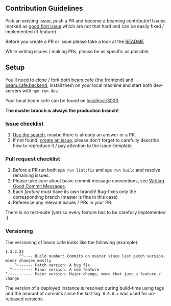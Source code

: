 ## Contribution Guidelines

Pick an existing issue, push a PR and become a beaming contributor!
Issues marked as [good first issue](https://github.com/dot-cafe/beam.cafe/issues?q=is%3Aopen+is%3Aissue+label%3A%22good+first+issue%22) which are not that hard and can be easily fixed / implemented (if feature).

Before you create a PR or issue please take a look at the [README](https://github.com/ovanta/vue-cloudfront/blob/master/README.md)

While writing issues / making PRs, please be as specific as possible.

## Setup
You'll need to clone / fork both [beam.cafe](https://github.com/dot-cafe/beam.cafe) (the frontend) and [beam.cafe.backend](https://github.com/dot-cafe/beam.cafe.backend),
install them on your local machine and start both dev-servers with `npm run dev`.

Your local beam.cafe can be found on [localhost:3000](http://localhost:3000).

**The master branch is always the production branch!**

### Issue checklist

 1. [Use the search](https://github.com/dot-cafe/beam.cafe/search?type=Issues), maybe there is already an answer or a PR.
 2. If not found, [create an issue](https://github.com/dot-cafe/beam.cafe/issues/new), please don't forget to carefully describe how to reproduce it / pay attention to the issue-template.

### Pull request checklist

 1. Before a PR run both `npm run lint:fix` and `npm run build` and resolve remaining issues.
 2. Please take care about basic commit message conventions, see [Writing Good Commit Messages](https://github.com/erlang/otp/wiki/writing-good-commit-messages).
 3. Each _feature_ must have its own branch! Bug-fixes only the corresponding branch (master is fine in this case)
 4. Reference any relevant issues / PRs in your PR.

There is no test-suite (yet) so every feature has to be carefully implemented :)

### Versioning
The versioning of beam.cafe looks like the following (example):

```
1.3.2.23
      ^^---- Build number: Commits on master since last patch version, minor changes mostly
    ^------- Patch version: A bug fix
  ^--------- Minor version: A new feature
^----------- Major version: Major change, more that just a feature / change
```

The version of a deployed instance is resolved during build-time using tags and the amount of commits since the last tag.
`0.0.0.x` was used for un-released versions.
